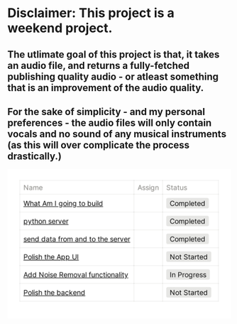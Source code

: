 # Disclaimer: This project is a weekend project.

## The utlimate goal of this project is that, it takes an audio file, and returns a fully-fetched publishing quality audio - or atleast something that is an improvement of the audio quality. 

## For the sake of simplicity - and my personal preferences - the audio files will only contain vocals and no sound of any musical instruments (as this will over complicate the process drastically.)

![milestone 1 kanban](milestone1.png)